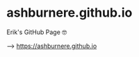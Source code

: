 ashburnere.github.io
=======================

Erik's GitHub Page :nerd_face:

--> https://ashburnere.github.io <br>
